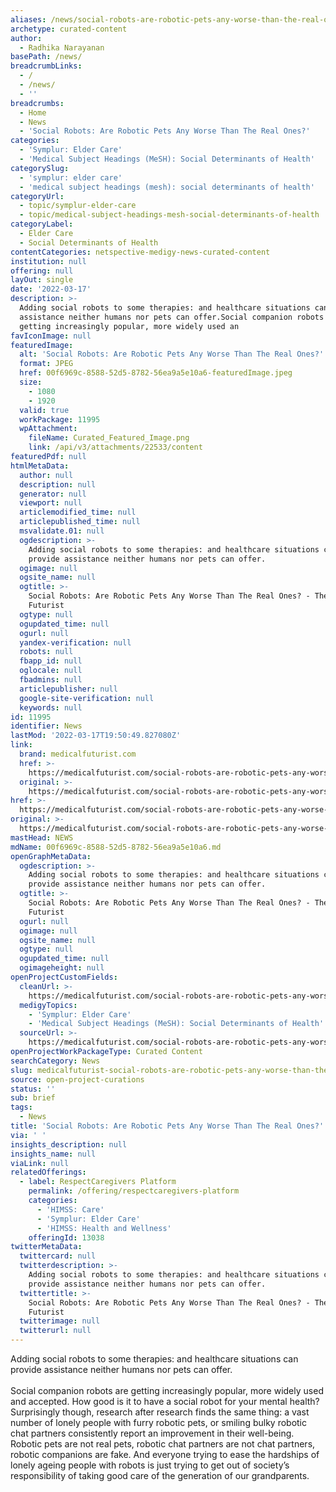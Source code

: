 ```yaml
---
aliases: /news/social-robots-are-robotic-pets-any-worse-than-the-real-ones
archetype: curated-content
author:
  - Radhika Narayanan
basePath: /news/
breadcrumbLinks:
  - /
  - /news/
  - ''
breadcrumbs:
  - Home
  - News
  - 'Social Robots: Are Robotic Pets Any Worse Than The Real Ones?'
categories:
  - 'Symplur: Elder Care'
  - 'Medical Subject Headings (MeSH): Social Determinants of Health'
categorySlug:
  - 'symplur: elder care'
  - 'medical subject headings (mesh): social determinants of health'
categoryUrl:
  - topic/symplur-elder-care
  - topic/medical-subject-headings-mesh-social-determinants-of-health
categoryLabel:
  - Elder Care
  - Social Determinants of Health
contentCategories: netspective-medigy-news-curated-content
institution: null
offering: null
layOut: single
date: '2022-03-17'
description: >-
  Adding social robots to some therapies: and healthcare situations can provide
  assistance neither humans nor pets can offer.Social companion robots are
  getting increasingly popular, more widely used an
favIconImage: null
featuredImage:
  alt: 'Social Robots: Are Robotic Pets Any Worse Than The Real Ones?'
  format: JPEG
  href: 00f6969c-8588-52d5-8782-56ea9a5e10a6-featuredImage.jpeg
  size:
    - 1080
    - 1920
  valid: true
  workPackage: 11995
  wpAttachment:
    fileName: Curated_Featured_Image.png
    link: /api/v3/attachments/22533/content
featuredPdf: null
htmlMetaData:
  author: null
  description: null
  generator: null
  viewport: null
  articlemodified_time: null
  articlepublished_time: null
  msvalidate.01: null
  ogdescription: >-
    Adding social robots to some therapies: and healthcare situations can
    provide assistance neither humans nor pets can offer.
  ogimage: null
  ogsite_name: null
  ogtitle: >-
    Social Robots: Are Robotic Pets Any Worse Than The Real Ones? - The Medical
    Futurist
  ogtype: null
  ogupdated_time: null
  ogurl: null
  yandex-verification: null
  robots: null
  fbapp_id: null
  oglocale: null
  fbadmins: null
  articlepublisher: null
  google-site-verification: null
  keywords: null
id: 11995
identifier: News
lastMod: '2022-03-17T19:50:49.827080Z'
link:
  brand: medicalfuturist.com
  href: >-
    https://medicalfuturist.com/social-robots-are-robotic-pets-any-worse-than-the-real-ones/
  original: >-
    https://medicalfuturist.com/social-robots-are-robotic-pets-any-worse-than-the-real-ones/
href: >-
  https://medicalfuturist.com/social-robots-are-robotic-pets-any-worse-than-the-real-ones/
original: >-
  https://medicalfuturist.com/social-robots-are-robotic-pets-any-worse-than-the-real-ones/
mastHead: NEWS
mdName: 00f6969c-8588-52d5-8782-56ea9a5e10a6.md
openGraphMetaData:
  ogdescription: >-
    Adding social robots to some therapies: and healthcare situations can
    provide assistance neither humans nor pets can offer.
  ogtitle: >-
    Social Robots: Are Robotic Pets Any Worse Than The Real Ones? - The Medical
    Futurist
  ogurl: null
  ogimage: null
  ogsite_name: null
  ogtype: null
  ogupdated_time: null
  ogimageheight: null
openProjectCustomFields:
  cleanUrl: >-
    https://medicalfuturist.com/social-robots-are-robotic-pets-any-worse-than-the-real-ones/
  medigyTopics:
    - 'Symplur: Elder Care'
    - 'Medical Subject Headings (MeSH): Social Determinants of Health'
  sourceUrl: >-
    https://medicalfuturist.com/social-robots-are-robotic-pets-any-worse-than-the-real-ones/
openProjectWorkPackageType: Curated Content
searchCategory: News
slug: medicalfuturist-social-robots-are-robotic-pets-any-worse-than-the-real-ones
source: open-project-curations
status: ''
sub: brief
tags:
  - News
title: 'Social Robots: Are Robotic Pets Any Worse Than The Real Ones?'
via: ' '
insights_description: null
insights_name: null
viaLink: null
relatedOfferings:
  - label: RespectCaregivers Platform
    permalink: /offering/respectcaregivers-platform
    categories:
      - 'HIMSS: Care'
      - 'Symplur: Elder Care'
      - 'HIMSS: Health and Wellness'
    offeringId: 13038
twitterMetaData:
  twittercard: null
  twitterdescription: >-
    Adding social robots to some therapies: and healthcare situations can
    provide assistance neither humans nor pets can offer.
  twittertitle: >-
    Social Robots: Are Robotic Pets Any Worse Than The Real Ones? - The Medical
    Futurist
  twitterimage: null
  twitterurl: null
---
```

<p>Adding social robots to some therapies: and healthcare situations can provide assistance neither humans nor pets can offer.<br><br>Social companion robots are getting increasingly popular, more widely used and accepted.
How good is it to have a social robot for your mental health?
Surprisingly though, research after research finds the same thing: a vast number of lonely people with furry robotic pets, or smiling bulky robotic chat partners consistently report an improvement in their well-being.
Robotic pets are not real pets, robotic chat partners are not chat partners, robotic companions are fake.
And everyone trying to ease the hardships of lonely ageing people with robots is just trying to get out of society’s responsibility of taking good care of the generation of our grandparents.</p>